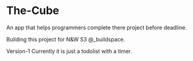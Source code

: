 # The-Cube
An app that helps programmers complete there project before deadline.

Building this project for N&W S3 @_buildspace.

Version-1
Currently it is just a todolist with a timer.
